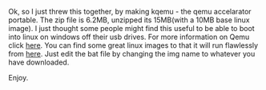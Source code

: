 Ok, so I just threw this together, by making kqemu - the qemu accelarator portable.
The zip file is 6.2MB, unzipped its 15MB(with a 10MB base linux image). I just thought some people might find this useful to be able to boot into linux on windows off their usb drives. For more information on Qemu click <a href='http://fabrice.bellard.free.fr/qemu/'>here</a>. You can find some great linux images to that it will run flawlessly from <a href='http://www.oszoo.org/wiki/index.php/Category:OS_images'>here</a>. Just edit the bat file by changing the img name to whatever you have downloaded.

Enjoy.